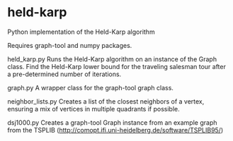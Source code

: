 # held-karp
Python implementation of the Held-Karp algorithm

Requires graph-tool and numpy packages.

held_karp.py
Runs the Held-Karp algorithm on an instance of the Graph class. Find the Held-Karp lower bound for the traveling salesman tour after a pre-determined number of iterations.

graph.py
A wrapper class for the graph-tool graph class.

neighbor_lists.py
Creates a list of the closest neighbors of a vertex, ensuring a mix of vertices in multiple quadrants if possible.

dsj1000.py
Creates a graph-tool Graph instance from an example graph from the TSPLIB (http://comopt.ifi.uni-heidelberg.de/software/TSPLIB95/)
